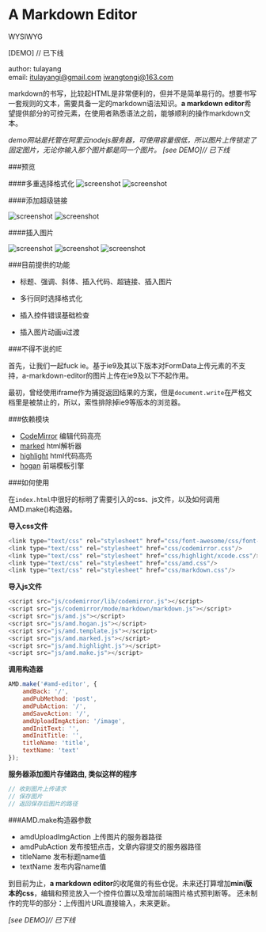 # A Markdown Editor

WYSIWYG

[DEMO] // 已下线

author: tulayang<br />
email: itulayangi@gmail.com iwangtongi@163.com

markdown的书写，比较起HTML是非常便利的，但并不是简单易行的。想要书写一套规则的文本，需要具备一定的markdown语法知识。**a markdown editor**希望提供部分的可控元素，在使用者熟悉语法之前，能够顺利的操作markdown文本。

*demo网站是托管在阿里云nodejs服务器，可使用容量很低，所以图片上传锁定了固定图片，无论你输入那个图片都是同一个图片。 [see DEMO]// 已下线*

###预览

####多重选择格式化
![screenshot](https://camo.githubusercontent.com/0f3332ab9848ec66cfcbd7a9f288bc701c805b36/687474703a2f2f64322e66726565702e636e2f3137305f3374625f313430363236303032333134657063393533333335342e706e67)
![screenshot](https://camo.githubusercontent.com/fd19d8e01a2ccb45997a215485db22848c2bc32d/687474703a2f2f64332e66726565702e636e2f3137305f3374625f313430363236303032333134646864653533333335342e706e67)

####添加超级链接

![screenshot](https://camo.githubusercontent.com/5ea859a310e823c0c2d5663426da102153e041f6/687474703a2f2f64332e66726565702e636e2f3137305f3374625f313430363236303032333134653033643533333335342e706e67)
![screenshot](https://camo.githubusercontent.com/2f97eba35cd23fb18dafcfc13a394fbe5d4c36a0/687474703a2f2f64332e66726565702e636e2f3137305f3374625f3134303632363030323331346c6b6a713533333335342e706e67)

####插入图片

![screenshot](https://camo.githubusercontent.com/28f9ace908323b2d1bfde7d93ab0ea4554848544/687474703a2f2f64332e66726565702e636e2f3137305f3374625f3134303632363030323331346b6779393533333335342e706e67)
![screenshot](https://camo.githubusercontent.com/9a5cf2a4b32fd32a3390920368411bff1581f583/687474703a2f2f64332e66726565702e636e2f3137305f3374625f313430363236303032333135616b79613533333335342e706e67)
![screenshot](https://camo.githubusercontent.com/4348fd0c23997bc80512573a8afc913811aca0dd/687474703a2f2f64332e66726565702e636e2f3137305f3374625f313430363236303032333134346230323533333335342e706e67)

###目前提供的功能

 * 标题、强调、斜体、插入代码、超链接、插入图片
 
 * 多行同时选择格式化

 * 插入控件错误基础检查

 * 插入图片动画u过渡

###不得不说的IE

首先，让我们一起fuck ie。基于ie9及其以下版本对FormData上传元素的不支持，a-markdown-editor的图片上传在ie9及以下不起作用。

最初，曾经使用iframe作为捕捉返回结果的方案，但是`document.write`在严格文档里是被禁止的，所以，索性排除掉ie9等版本的浏览器。

###依赖模块

 * [CodeMirror](https://github.com/tulayang/CodeMirror) 编辑代码高亮
 * [marked](https://github.com/chjj/marked)  html解析器
 * [highlight](https://github.com/isagalaev/highlight.js)  html代码高亮
 * [hogan](https://github.com/twitter/hogan.js) 前端模板引擎

###如何使用

在`index.html`中很好的标明了需要引入的css、js文件，以及如何调用AMD.make()构造器。


**导入css文件**

```js
<link type="text/css" rel="stylesheet" href="css/font-awesome/css/font-awesome.css"/>
<link type="text/css" rel="stylesheet" href="css/codemirror.css"/>
<link type="text/css" rel="stylesheet" href="css/highlight/xcode.css"/>
<link type="text/css" rel="stylesheet" href="css/amd.css"/>
<link type="text/css" rel="stylesheet" href="css/markdown.css"/>
```

**导入js文件**

```js
<script src="js/codemirror/lib/codemirror.js"></script>
<script src="js/codemirror/mode/markdown/markdown.js"></script>
<script src="js/amd.js"></script>
<script src="js/amd.hogan.js"></script>
<script src="js/amd.template.js"></script>
<script src="js/amd.marked.js"></script>
<script src="js/amd.highlight.js"></script>
<script src="js/amd.make.js"></script>
```

**调用构造器**

```js
AMD.make('#amd-editor', {
    amdBack: '/',
    amdPubMethod: 'post',
    amdPubAction: '/',
    amdSaveAction: '/',
    amdUploadImgAction: '/image',
    amdInitText: '',
    amdInitTitle: '',
    titleName: 'title',
    textName: 'text'
});
```

**服务器添加图片存储路由, 类似这样的程序**

```js
// 收到图片上传请求
// 保存图片
// 返回保存后图片的路径
```

###AMD.make构造器参数

 * amdUploadImgAction  上传图片的服务器路径
 * amdPubAction  发布按钮点击，文章内容提交的服务器路径
 * titleName  发布标题name值
 * textName  发布内容name值

到目前为止，**a markdown editor**的收尾做的有些仓促。未来还打算增加**mini版本的css**，编辑和预览放入一个控件位置以及增加前端图片格式预判断等。 
还未制作的完毕的部分：上传图片URL直接输入，未来更新。

*[see DEMO]// 已下线*
